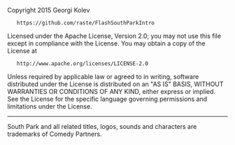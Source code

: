    Copyright 2015 Georgi Kolev

       https://github.com/raste/FlashSouthParkIntro

   Licensed under the Apache License, Version 2.0;
   you may not use this file except in compliance with the License.
   You may obtain a copy of the License at

       http://www.apache.org/licenses/LICENSE-2.0

   Unless required by applicable law or agreed to in writing, software
   distributed under the License is distributed on an "AS IS" BASIS,
   WITHOUT WARRANTIES OR CONDITIONS OF ANY KIND, either express or implied.
   See the License for the specific language governing permissions and
   limitations under the License.
   ___
   
   South Park and all related titles, logos, sounds and characters are 
   trademarks of Comedy Partners.
